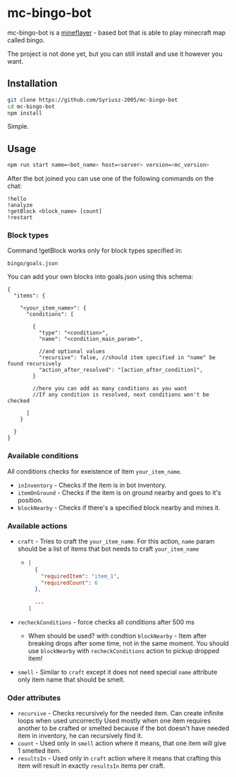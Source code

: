 # mc-bingo-bot

mc-bingo-bot is a [mineflayer](https://github.com/PrismarineJS/mineflayer) - based bot that is able to play minecraft map called bingo.

The project is not done yet, but you can still install and use it however you want.

## Installation

```bash
git clone https://github.com/Syriusz-2005/mc-bingo-bot
cd mc-bingo-bot
npm install
```

Simple.

## Usage

```bash
npm run start name=<bot_name> host=<server> version=<mc_version>
```

After the bot joined you can use one of the following commands on the chat:

```
!hello
!analyze
!getBlock <block_name> [count]
!restart
```

### Block types

Command !getBlock works only for block types specified in:

```
bingo/goals.json
```

You can add your own blocks into goals.json using this schema:
```jsonc
{
  "items": {

    "<your_item_name>": {
      "conditions": [
        
        {
          "type": "<condition>",
          "name": "<condition_main_param>",

          //and optional values
          "recursive": false, //should item specified in "name" be found recursively
          "action_after_resolved": "[action_after_condition]",
        }

        //here you can add as many conditions as you want
        //If any condition is resolved, next conditions won't be checked

      ]
    }

  }
}
```

### Available conditions

All conditions checks for exeistence of item `your_item_name`.

- `inInventory` - Checks if the item is in bot inventory.
- `itemOnGround` - Checks if the item is on ground nearby and goes to it's position.
- `blockNearby` - Checks if there's a specified block nearby and mines it.

### Available actions

- `craft` - Tries to craft the `your_item_name`. For this action, `name` param should be a list of items that bot needs to craft `your_item_name`

  - ```json
    [
      {
        "requiredItem": "item_1",
        "requiredCount": 6
      },

      ...
    ]
    ```
- `recheckConditions` - force checks all conditions after 500 ms
  - When should be used? with condtion `blockNearby` - Item after breaking drops after some time, not in the same moment. You should use `blockNearby` with `recheckConditions` action to pickup dropped item!

- `smell` - Similar to `craft` except it does not need special `name` attribute only item name that should be smelt.

### Oder attributes

- `recursive` - Checks recursively for the needed item. Can create infinite loops when used uncorrectly
Used mostly when one item requires another to be crafted or smelted because if the bot doesn't have needed item in inventory, he can recursively find it.
- `count` - Used only in `smell` action where it means, that one item will give 1 smelted item.
- `resultsIn` - Used only in `craft` action where it means that crafting this item will result in exactly `resultsIn` items per craft.

